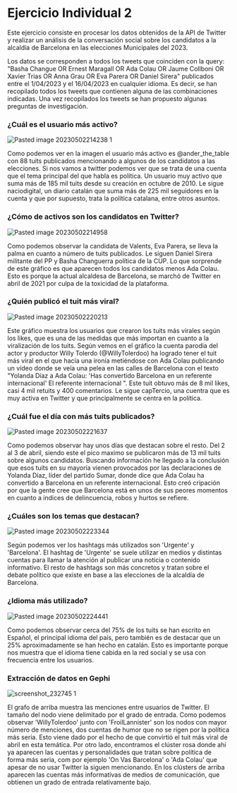 # Ejercicio Individual 2

Este ejercicio consiste en procesar los datos obtenidos de la API de Twitter y realizar un análisis de la conversación social sobre los candidatos a la alcaldía de Barcelona en las elecciones Municipales del 2023.

Los datos se corresponden a todos los tweets que coinciden con la query: "Basha Changue OR Ernest Maragall OR Ada Colau OR Jaume Collboni OR Xavier Trias OR Anna Grau OR Eva Parera OR Daniel Sirera" publicados entre el 1/04/2023 y el 16/04/2023 en cualquier idioma. Es decir, se han recopilado todos los tweets que contienen alguna de las combinaciones indicadas. Una vez recopilados los tweets se han propuesto algunas preguntas de investigación.

### ¿Cuál es el usuario más activo?
![Pasted image 20230502214238 1](https://user-images.githubusercontent.com/125611874/235793425-9359b3d9-71ee-4e99-964f-c49dd76811df.png)


Como podemos ver en la imagen el usuario más activo es @ander_the_table con 88 tuits publicados mencionando a algunos de los candidatos a las elecciones. Si nos vamos a twitter podemos ver que se trata de una cuenta que el tema principal del que habla es política. Un usuario muy activo que suma más de 185 mil tuits desde su creación en octubre de 2010. Le sigue naciodigital, un diario catalán que suma más de 225 mil seguidores en la cuenta y que por supuesto, trata la política catalana, entre otros asuntos.


### ¿Cómo de activos son los candidatos en Twitter?

![Pasted image 20230502214958](https://user-images.githubusercontent.com/125611874/235793451-ccff1ca0-f065-4e43-9dad-d9a4bc592c14.png)


Como podemos observar la candidata de Valents, Eva Parera, se lleva la palma en cuanto a número de tuits publicados. Le siguen Daniel Sirera militante del PP y Basha Changuerra política de la CUP. Lo que sorprende de este gráfico es que aparecen todos los candidatos menos Ada Colau. Esto es porque la actual alcaldesa de Barcelona, se marchó de Twitter en abril de 2021 por culpa de la toxicidad de la plataforma.

### ¿Quién publicó el tuit más viral?

![Pasted image 20230502220213](https://user-images.githubusercontent.com/125611874/235793478-c16f4e40-52e4-4227-8fb5-ac5e140d2092.png)


Este gráfico muestra los usuarios que crearon los tuits más virales según los likes, que es una de las medidas que más importan en cuanto a la viralización de los tuits. Según vemos en el gráfico la cuenta parodia del actor y productor Willy Tolerdo (@WillyTolerdoo) ha logrado tener el tuit más viral en el que hacía una ironía metiéndose con Ada Colau publicando un vídeo donde se veía una pelea en las calles de Barcelona con el texto "Yolanda Díaz a Ada Colau: 'Has convertido Barcelona en un referente internacional' El referente internacional ". Este tuit obtuvo más de 8 mil likes, casi 4 mil retuits y 400 comentarios. Le sigue capTercio, una cuentra que es muy activa en Twitter y que principalmente se centra en la política. 

### ¿Cuál fue el día con más tuits publicados?


![Pasted image 20230502221637](https://user-images.githubusercontent.com/125611874/235793501-9c7226e3-a097-45c8-9f82-13a7cdfc3ce6.png)

Como podemos observar hay unos días que destacan sobre el resto. Del 2 al 3 de abril, siendo este el pico maximo se publicaron más de 13 mil tuits sobre algunos candidatos. Buscando información he llegado a la conclusión que esos tuits en su mayoría vienen provocados por las declaraciones de Yolanda Díaz, líder del partido Sumar, donde dice que  Ada Colau ha convertido a Barcelona en un referente internacional. Esto creó cripación por que la gente cree que Barcelona está en unos de sus peores momentos en cuanto a índices de delincuencia, robos y hurtos se refiere. 

### ¿Cuáles son los temas que destacan?
![Pasted image 20230502223344](https://user-images.githubusercontent.com/125611874/235793521-50254c31-f1eb-4bbc-93cf-1ad7c3ce4868.png)


Según podemos ver los hashtags más utilizados son 'Urgente' y 'Barcelona'. El hashtag de 'Urgente' se suele utilizar en medios y distintas cuentas para llamar la atención al publicar una noticia o contenido informativo. El resto de hashtags son más concretos y tratan sobre el debate político que existe en base a las elecciones de la alcaldía de Barcelona.

### ¿Idioma más utilizado?

![Pasted image 20230502224441](https://user-images.githubusercontent.com/125611874/235793533-fc842f7c-63b0-4375-8da6-d5af7a2e82d3.png)


Como podemos observar cerca del 75% de los tuits se han escrito en Español, el principal idioma del país, pero también es de destacar que un 25% aproximadamente se han hecho en catalán. Esto es importante porque nos muestra que el idioma tiene cabida en la red social y se usa con frecuencia entre los usuarios.

### Extracción de datos en Gephi

![screenshot_232745 1](https://user-images.githubusercontent.com/125611874/235793564-d1057021-51e4-4ddd-b519-f6691eebdbaf.png)

El grafo de arriba muestra las menciones entre usuarios de Twitter. El tamaño del nodo viene delimitado por el grado de entrada. Como podemos observar 'WillyTolerdoo' junto con 'FroilLannister' son los nodos con mayor número de menciones, dos cuentas de humor que no se rigen por la política más seria. Esto viene dado por el hecho de que convirtió el tuit más viral de abril en esta temática. Por otro lado, encontramos el clúster rosa donde ahí ya aparecen las cuentas y personalidades que tratan sobre política de forma más seria, com por ejemplo 'On Vas Barcelona' o 'Ada Colau' que apesar de no usar Twitter la siguen mencionando. En los clústers de arriba aparecen las cuentas más informativas de medios de comunicación, que obtienen un grado de entrada relativamente bajo. 

